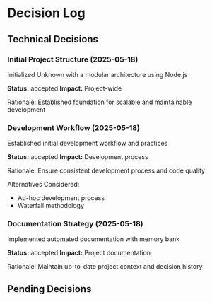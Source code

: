 # Decision Log

## Technical Decisions

### Initial Project Structure (2025-05-18)
Initialized Unknown with a modular architecture using Node.js

**Status:** accepted
**Impact:** Project-wide

Rationale:
Established foundation for scalable and maintainable development




### Development Workflow (2025-05-18)
Established initial development workflow and practices

**Status:** accepted
**Impact:** Development process

Rationale:
Ensure consistent development process and code quality

Alternatives Considered:
- Ad-hoc development process
- Waterfall methodology



### Documentation Strategy (2025-05-18)
Implemented automated documentation with memory bank

**Status:** accepted
**Impact:** Project documentation

Rationale:
Maintain up-to-date project context and decision history




## Pending Decisions
